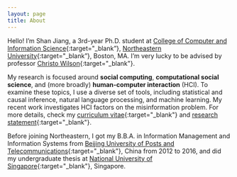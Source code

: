 ```yaml
---
layout: page
title: About
---
```


Hello! I’m Shan Jiang, a 3rd-year Ph.D. student at [College of Computer and Information Science](https://www.ccis.northeastern.edu){:target="_blank”}, [Northeastern University](https://www.northeastern.edu){:target="_blank”}, Boston, MA. I’m very lucky to be advised by professor [Christo Wilson](https://cbw.sh){:target="_blank"}.

My research is focused around **social computing**, **computational social science**, and (more broadly) **human-computer interaction** (HCI). To examine these topics, I use a diverse set of tools, including statistical and causal inference, natural language processing, and machine learning. My recent work investigates HCI factors on the misinformation problem. For more details, check my [curriculum vitae](shan-cv.pdf){:target="_blank"} and [research statement](shan-rs.pdf){:target="_blank"}.

Before joining Northeastern, I got my B.B.A. in Information Management and Information Systems from [Beijing University of Posts and Telecommunications](https://english.bupt.edu.cn){:target="_blank"}, China from 2012 to 2016, and did my undergraduate thesis at [National University of Singapore](https://www.nus.edu.sg){:target="_blank"}, Singapore.

